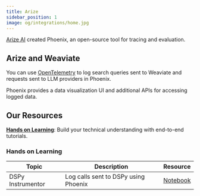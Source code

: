 ```yaml
---
title: Arize
sidebar_position: 1
image: og/integrations/home.jpg
---
```


[Arize AI](https://arize.com/) created Phoenix, an open-source tool for tracing and evaluation.

## Arize and Weaviate
You can use [OpenTelemetry](https://opentelemetry.io/) to log search queries sent to Weaviate and requests sent to LLM providers in Phoenix.

Phoenix provides a data visualization UI and additional APIs for accessing logged data.

## Our Resources
[**Hands on Learning**](#hands-on-learning): Build your technical understanding with end-to-end tutorials.

### Hands on Learning

| Topic | Description | Resource |
| --- | --- | --- |
| DSPy Instrumentor | Log calls sent to DSPy using Phoenix | [Notebook](https://github.com/weaviate/recipes/blob/main/integrations/operations/arize/DSPy-Instrumentor.py) |